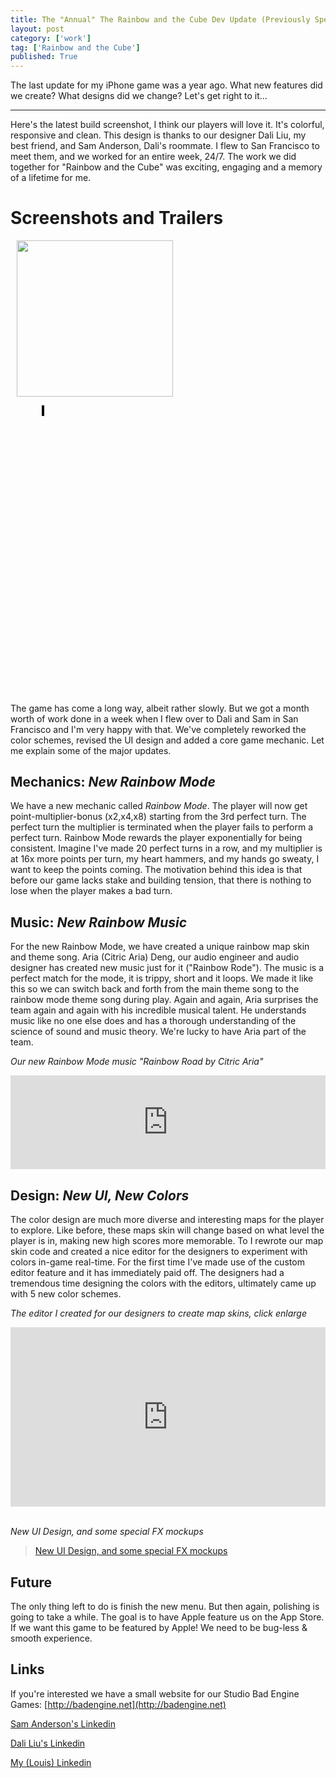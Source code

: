 ```yaml
---
title: The "Annual" The Rainbow and the Cube Dev Update (Previously SpeedyBlock)
layout: post
category: ['work']
tag: ['Rainbow and the Cube']
published: True
---
```


The last update for my iPhone game was a year ago. What new features did we create? What designs did we change? Let's get right to it...

---
Here's the latest build screenshot, I think our players will love it. It's colorful, responsive and clean. This design is thanks to our designer Dali Liu, my best friend, and Sam Anderson, Dali's roommate. I flew to San Francisco to meet them, and we worked for an entire week, 24/7. The work we did together for "Rainbow and the Cube" was exciting, engaging and a memory of a lifetime for me.

Screenshots and Trailers
===
<img src="http://i.imgur.com/1boT0Rc.png" style="width: 250px;float:left;margin: 0 10px;"/>

<div style="width: 100%;max-width: 250px;float:left;margin: 0 10px;">
<figure class="bt-video-container" style="padding-bottom:177.78%"><a class="youtube" href="https://www.youtube.com/watch?v=_3LhJSia4vo" data-videoid="_3LhJSia4vo" data-width="9" data-height="16" style="background: url(&quot;http://i2.ytimg.com/vi/_3LhJSia4vo/maxresdefault.jpg&quot;) center center no-repeat rgb(0, 0, 0);"><div class="bt-video-container-div"></div>&nbsp;</a></figure>
</div>
<div style="clear: both"/>

The game has come a long way, albeit rather slowly. But we got a month worth of work done in a week when I flew over to Dali and Sam in San Francisco and I'm very happy with that. We've completely reworked the color schemes, revised the UI design and added a core game mechanic. Let me explain some of the major updates.

Mechanics: _New Rainbow Mode_
---
We have a new mechanic called _Rainbow Mode_. The player will now get point-multiplier-bonus (x2,x4,x8) starting from the 3rd perfect turn. The perfect turn the multiplier is terminated when the player fails to perform a perfect turn. Rainbow Mode rewards the player exponentially for being consistent. Imagine I've made 20 perfect turns in a row, and my multiplier is at 16x more points per turn, my heart hammers, and my hands go sweaty, I want to keep the points coming. The motivation behind this idea is that before our game lacks stake and building tension, that there is nothing to lose when the player makes a bad turn. 

Music: _New Rainbow Music_
---
For the new Rainbow Mode, we have created a unique rainbow map skin and theme song. Aria (Citric Aria) Deng, our audio engineer and audio designer has created new music just for it ("Rainbow Rode"). The music is a perfect match for the mode, it is trippy, short and it loops. We made it like this so we can switch back and forth from the main theme song to the rainbow mode theme song during play. Again and again, Aria surprises the team again and again with his incredible musical talent. He understands music like no one else does and has a thorough understanding of the science of sound and music theory. We're lucky to have Aria part of the team.

_Our new Rainbow Mode music "Rainbow Road by Citric Aria"_
<iframe width="100%" scrolling="no" frameborder="no" src="https://w.soundcloud.com/player/?visual=true&url=http:%2F%2Fapi.soundcloud.com%2Ftracks%2F285114973&show_artwork=true&secret_token=s-FXsVi"></iframe>
<br/>

Design: _New UI, New Colors_
---
The color design are much more diverse and interesting maps for the player to explore. Like before, these maps skin will change based on what level the player is in, making new high scores more memorable. To  I rewrote our map skin code and created a nice editor for the designers to experiment with colors in-game real-time. For the first time I've made use of the custom editor feature and it has immediately paid off. The designers had a tremendous time designing the colors with the editors, ultimately came up with 5 new color schemes.

_The editor I created for our designers to create map skins, click enlarge_
<div style='position:relative;padding-bottom:57%'><iframe src='https://gfycat.com/ifr/BraveZealousCanadagoose' frameborder='0' scrolling='no' width='100%' height='100%' style='position:absolute;top:0;left:0;' allowfullscreen></iframe></div>
<br/>

_New UI Design, and some special FX mockups_
<div>
<blockquote class="imgur-embed-pub" lang="en" data-id="a/UTiqp"><a href="//imgur.com/UTiqp">New UI Design, and some special FX mockups</a></blockquote><script async src="//s.imgur.com/min/embed.js" charset="utf-8"></script>
</div>

Future
---
The only thing left to do is finish the new menu. But then again, polishing is going to take a while. The goal is to have Apple feature us on the App Store. If we want this game to be featured by Apple! We need to be bug-less & smooth experience.

Links
---
If you're interested we have a small website for our Studio Bad Engine Games: [http://badengine.net](http://badengine.net)

[Sam Anderson's Linkedin](http://bit.ly/2dezgbZ)

[Dali Liu's Linkedin](http://bit.ly/2dexYhi)

[My (Louis) Linkedin](https://www.linkedin.com/in/loolo78)

<meta name="twitter:card" content="summary_large_image">
<meta name="twitter:site" content="@loolo78">
<meta name="twitter:creator" content="@loolo78">
<meta name="twitter:title" content='The "Annual" The Rainbow and the Cube Dev Update'>
<meta name="twitter:description" content="Wrote a dev blog for my upcoming iPhone game Rainbow and the Cube. It's filled to the brim with preview music and screenshots. For nerds, I also showed off my map skin custom editor, it enabling designers to change map colors real time.">
<meta name="twitter:image" content="http://i.imgur.com/Fhmyg9Al.png">
